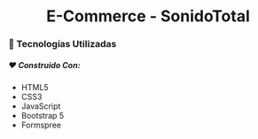 <h1 align="center">E-Commerce - SonidoTotal</h1>

### :rocket: Tecnologías Utilizadas

##### :heart: Construido Con:

- HTML5
- CSS3
- JavaScript
- Bootstrap 5
- Formspree